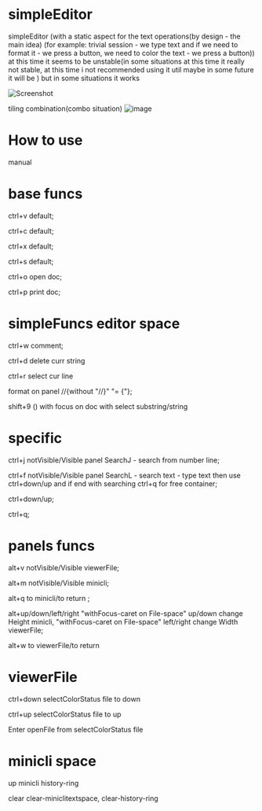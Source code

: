 # simpleEditor

simpleEditor (with a static aspect for the text operations(by design - the main idea) (for example: trivial session - we type text and if we need to format it - we press a button, we need to color the text - we press a button)) at this time it seems to be unstable(in some situations at this time it really not stable, at this time i not recommended using it util maybe in some future it will be ) but in some situations it works


![Screenshot](https://github.com/user-attachments/assets/9eb51d63-44e4-4a47-8687-1320a6937e09)

tiling combination(combo situation)
![image](https://github.com/user-attachments/assets/12ab7ca2-e4d6-4fa4-a33e-2ce3f971884c)









# How to use
manual

# base funcs

ctrl+v default;

ctrl+c default;

ctrl+x default;

ctrl+s default;

ctrl+o open doc;

ctrl+p print doc;

# simpleFuncs editor space

ctrl+w comment;

ctrl+d delete curr string

ctrl+r select cur line

format on panel //{without "//}" "= {"};

shift+9 () with focus on doc with select substring/string



# specific

ctrl+j notVisible/Visible panel SearchJ - search from number line;

ctrl+f notVisible/Visible panel SearchL - search text - type text then use ctrl+down/up and if end with searching ctrl+q for free container;

ctrl+down/up;

ctrl+q;




# panels funcs

alt+v notVisible/Visible viewerFile;

alt+m notVisible/Visible minicli;

alt+q to minicli/to return ;

alt+up/down/left/right "withFocus-caret on File-space" up/down change Height minicli, "withFocus-caret on File-space" left/right change Width viewerFile;

alt+w to viewerFile/to return

# viewerFile 

ctrl+down selectColorStatus file to down 

ctrl+up selectColorStatus file to up

Enter openFile from selectColorStatus file

# minicli space

up minicli history-ring

clear clear-miniclitextspace, clear-history-ring
